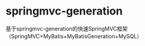 # springmvc-generation
基于springmvc-generation的快速SpringMVC框架（SpringMVC+MyBatis+MyBatisGeneration+MySQL）
